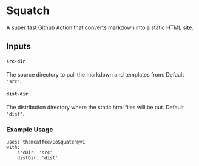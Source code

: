 # Squatch

A super fast Github Action that converts markdown into a static HTML site.

## Inputs

#### `src-dir`

The source directory to pull the markdown and templates from. Default `"src"`.

#### `dist-dir`

The distribution directory where the static html files will be put. Default `"dist"`.

### Example Usage

```
uses: themcaffee/GoSquatch@v1
with:
    srcDir: 'src'
    distDir: 'dist'
```